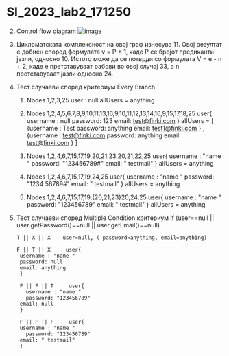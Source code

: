 # SI_2023_lab2_171250
2. Control flow diagram 
  ![image](https://github.com/NikitaKechovski/SI_2023_lab2_171250/assets/81694941/5d5a2bc9-8f87-4a9e-b7e1-cfc1af47b127)
3. Цикломатската комплексност на овој граф изнесува 11. Овој резултат е добиен според формулата v = P + 1, каде P се бројот предиканти јазли, односно 10. Истото може да се потврди со формулата V = e - n + 2, каде е претставуваат рабови во овој случај 33, а n претставуваат јазли односно 24.
4. Тест случаеви според критериум Every Branch
    1. Nodes 1,2,3,25
      user : null
    allUsers = anything
    2. Nodes 1,2,4,5,6,7,8,9,10,11,13,16,9,10,11,12,13,14,16,9,15,17,18,25
      user{
    username : null
    password: 123
    email: test@finki.com
    }
    allUsers = [ {username : Test
    password: anything
    email: test1@finki.com } , {username : test@finki.com
    password: anything
    email: test@finki.com } ]
    3. Nodes 1,2,4,6,7,15,17,19,20,21,23,20,21,22,25
      user{
    username : "name "
    password: "123456789#"
    email: " testmail"
    }
    allUsers = anything
    4. Nodes 1,2,4,6,7,15,17,19,24,25
      user{
    username : "name "
    password: "1234   56789#"
    email: " testmail"
    }
    allUsers = anything

    5. Nodes 1,2,4,6,7,15,17,19,{20,21,23}20,24,25
      user{
    username : "name "
    password: "123456789"
    email: " testmail"
    }
    allUsers = anything

5. Тест случаеви според Multiple Condition критериум
       if (user==null || user.getPassword()==null || user.getEmail()==null)
       
       T || X || X  - user=null, ( password=anything, email=anything)
       
       F || T || X     user{
        username : "name "
        password: null
        email: anything
        }
        
        F || F || T  	user{
          username : "name "
          password: "123456789"
        email: null
        }

        F || F || F 	user{
        username : "name "
          password: "123456789"
        email: " testmail"
        }
       
